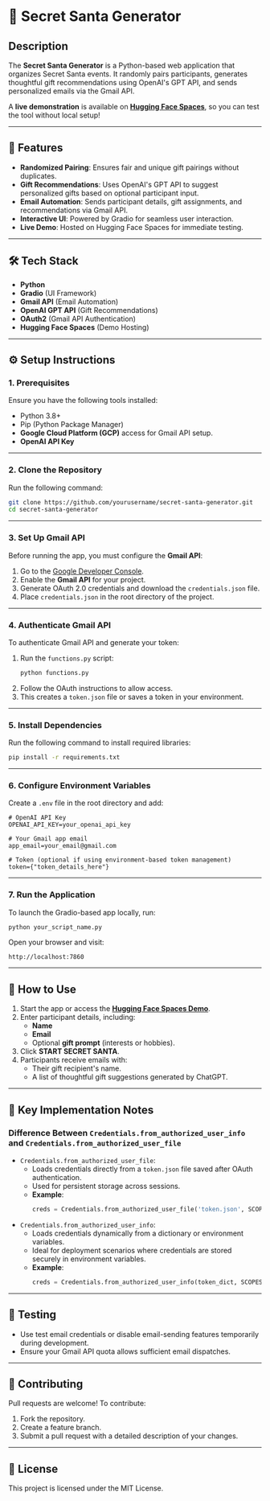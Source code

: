 # 🎅 **Secret Santa Generator**  

## **Description**  
The **Secret Santa Generator** is a Python-based web application that organizes Secret Santa events. It randomly pairs participants, generates thoughtful gift recommendations using OpenAI's GPT API, and sends personalized emails via the Gmail API.  

A **live demonstration** is available on [**Hugging Face Spaces**](https://huggingface.co/spaces/galudSla/secret-santa), so you can test the tool without local setup!  

---

## 🚀 **Features**  
- **Randomized Pairing**: Ensures fair and unique gift pairings without duplicates.  
- **Gift Recommendations**: Uses OpenAI's GPT API to suggest personalized gifts based on optional participant input.  
- **Email Automation**: Sends participant details, gift assignments, and recommendations via Gmail API.  
- **Interactive UI**: Powered by Gradio for seamless user interaction.  
- **Live Demo**: Hosted on Hugging Face Spaces for immediate testing.  

---

## 🛠️ **Tech Stack**  
- **Python**  
- **Gradio** (UI Framework)  
- **Gmail API** (Email Automation)  
- **OpenAI GPT API** (Gift Recommendations)  
- **OAuth2** (Gmail API Authentication)  
- **Hugging Face Spaces** (Demo Hosting)  

---

## ⚙️ **Setup Instructions**

### 1. **Prerequisites**  
Ensure you have the following tools installed:  
- Python 3.8+  
- Pip (Python Package Manager)  
- **Google Cloud Platform (GCP)** access for Gmail API setup.  
- **OpenAI API Key**  

---

### 2. **Clone the Repository**  
Run the following command:  
```bash
git clone https://github.com/yourusername/secret-santa-generator.git
cd secret-santa-generator
```

---

### 3. **Set Up Gmail API**  
Before running the app, you must configure the **Gmail API**:  
1. Go to the [Google Developer Console](https://console.cloud.google.com/).  
2. Enable the **Gmail API** for your project.  
3. Generate OAuth 2.0 credentials and download the `credentials.json` file.  
4. Place `credentials.json` in the root directory of the project.  

---

### 4. **Authenticate Gmail API**  
To authenticate Gmail API and generate your token:  
1. Run the `functions.py` script:  
   ```bash
   python functions.py
   ```
2. Follow the OAuth instructions to allow access.  
3. This creates a `token.json` file or saves a token in your environment.  

---

### 5. **Install Dependencies**  
Run the following command to install required libraries:  
```bash
pip install -r requirements.txt
```

---

### 6. **Configure Environment Variables**  
Create a `.env` file in the root directory and add:  
```env
# OpenAI API Key
OPENAI_API_KEY=your_openai_api_key

# Your Gmail app email
app_email=your_email@gmail.com

# Token (optional if using environment-based token management)
token={"token_details_here"}
```

---

### 7. **Run the Application**  
To launch the Gradio-based app locally, run:  
```bash
python your_script_name.py
```
Open your browser and visit:  
```plaintext
http://localhost:7860
```

---

## 🎥 **How to Use**  
1. Start the app or access the [**Hugging Face Spaces Demo**]((https://huggingface.co/spaces/galudSla/secret-santa)).  
2. Enter participant details, including:  
   - **Name**  
   - **Email**  
   - Optional **gift prompt** (interests or hobbies).  
3. Click **START SECRET SANTA**.  
4. Participants receive emails with:  
   - Their gift recipient's name.  
   - A list of thoughtful gift suggestions generated by ChatGPT.  

---

## 🔑 **Key Implementation Notes**  

### **Difference Between `Credentials.from_authorized_user_info` and `Credentials.from_authorized_user_file`**  
- `Credentials.from_authorized_user_file`:  
   - Loads credentials directly from a `token.json` file saved after OAuth authentication.  
   - Used for persistent storage across sessions.  
   - **Example**:  
     ```python
     creds = Credentials.from_authorized_user_file('token.json', SCOPES)
     ```  
- `Credentials.from_authorized_user_info`:  
   - Loads credentials dynamically from a dictionary or environment variables.  
   - Ideal for deployment scenarios where credentials are stored securely in environment variables.  
   - **Example**:  
     ```python
     creds = Credentials.from_authorized_user_info(token_dict, SCOPES)
     ```  

---

## 🧪 **Testing**  
- Use test email credentials or disable email-sending features temporarily during development.  
- Ensure your Gmail API quota allows sufficient email dispatches.  

---

## 🙌 **Contributing**  
Pull requests are welcome! To contribute:  
1. Fork the repository.  
2. Create a feature branch.  
3. Submit a pull request with a detailed description of your changes.  

---

## 📜 **License**  
This project is licensed under the MIT License.  
